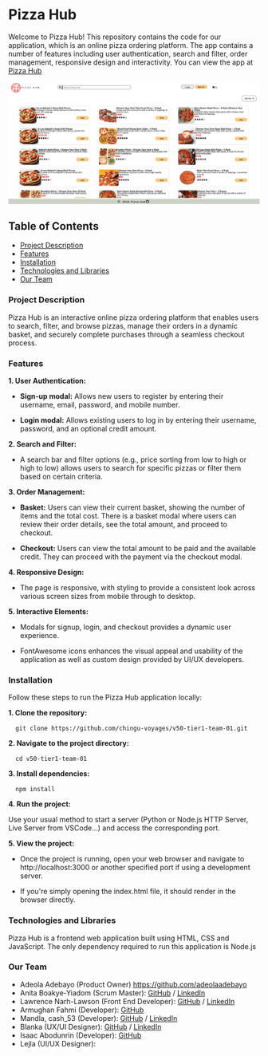 # Pizza Hub

Welcome to Pizza Hub! This repository contains the code for our application, which is an online pizza ordering platform. The app contains a number of features including user authentication, search and filter, order management, responsive design and interactivity. You can view the app at [Pizza Hub](https://chingu-voyages.github.io/v50-tier1-team-01/)

![](/homepage.png)

## Table of Contents

- [Project Description](#project-description)
- [Features](#features)
- [Installation](#installation)
- [Technologies and Libraries](#technologies-and-libraries)
- [Our Team](#our-team)

### Project Description

Pizza Hub is an interactive online pizza ordering platform that enables users to search, filter, and browse pizzas, manage their orders in a dynamic basket, and securely complete purchases through a seamless checkout process.

### Features

**1. User Authentication:**

- **Sign-up modal:** Allows new users to register by entering their username, email, password, and mobile number.

- **Login modal:** Allows existing users to log in by entering their username, password, and an optional credit amount.

**2. Search and Filter:**

- A search bar and filter options (e.g., price sorting from low to high or high to low) allows users to search for specific pizzas or filter them based on certain criteria.

**3. Order Management:**

- **Basket:** Users can view their current basket, showing the number of items and the total cost. There is a basket modal where users can review their order details, see the total amount, and proceed to checkout.

- **Checkout:** Users can view the total amount to be paid and the available credit. They can proceed with the payment via the checkout modal.

**4. Responsive Design:**

- The page is responsive, with styling to provide a consistent look across various screen sizes from mobile through to desktop.

**5. Interactive Elements:**

- Modals for signup, login, and checkout provides a dynamic user experience.

- FontAwesome icons enhances the visual appeal and usability of the application as well as custom design provided by UI/UX developers.

### Installation

Follow these steps to run the Pizza Hub application locally:

**1. Clone the repository:**

```
  git clone https://github.com/chingu-voyages/v50-tier1-team-01.git
```

**2. Navigate to the project directory:**

```
  cd v50-tier1-team-01
```

**3. Install dependencies:**

```
  npm install
```

**4. Run the project:**

Use your usual method to start a server (Python or Node.js HTTP Server, Live Server from VSCode...) and access the corresponding port.

**5. View the project:**

- Once the project is running, open your web browser and navigate to http://localhost:3000 or another specified port if using a development server.

- If you're simply opening the index.html file, it should render in the browser directly.

### Technologies and Libraries

Pizza Hub is a frontend web application built using HTML, CSS and JavaScript. The only dependency required to run this application is Node.js

### Our Team

- Adeola Adebayo (Product Owner) https://github.com/adeolaadebayo
- Anita Boakye-Yiadom (Scrum Master): [GitHub](https://github.com/AnitaBoakye) / [LinkedIn](https://linkedin.com/in/anitaboakyeyiadom/)
- Lawrence Narh-Lawson (Front End Developer): [GitHub](https://github.com/lawlawson) / [LinkedIn](https://www.linkedin.com/in/lawlawson/)
- Armughan Fahmi (Developer): [GitHub](https://github.com/iarmoghan)
- Mandla, cash_53 (Developer): [GitHub](https://github.com/Mandla-tech) / [LinkedIn](https://www.linkedin.com/in/mandla-m/)
- Blanka (UX/UI Designer): [GitHub](https://github.com/shineaubergine) / [LinkedIn](https://www.linkedin.com/in/blanka-calija/)
- Isaac Abodunrin (Developer): [GitHub](https://github.com/bytesandroses)
- Lejla (UI/UX Designer):

